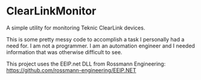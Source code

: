 # ClearLinkMonitor
A simple utility for monitoring Teknic ClearLink devices.<br>

This is some pretty messy code to accomplish a task I personally had a need for. I am not a programmer. I am an automation engineer and I needed information that was otherwise difficult to see.<br>

This project uses the EEIP.net DLL from Rossmann Engineering:  https://github.com/rossmann-engineering/EEIP.NET
